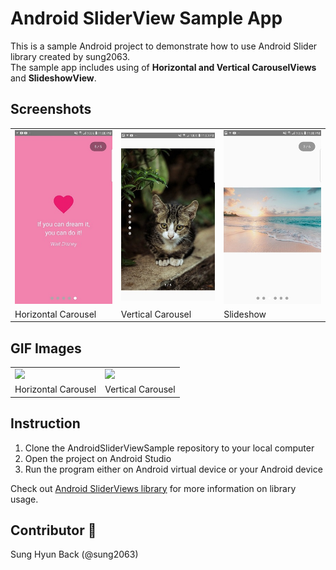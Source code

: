 # Android SliderView Sample App
This is a sample Android project to demonstrate how to use Android Slider library created by sung2063.<br/>
The sample app includes using of <b>Horizontal and Vertical CarouselViews</b> and <b>SlideshowView</b>.

## Screenshots

<center>
  <table>
    <tr style="border-collapse: collapse;">
      <td><img src="screenshots/horizontal_carousel.jpg" width="275"/></td>
      <td><img src="screenshots/vertical_carousel.jpg" width="275"/></td>
      <td><img src="screenshots/slideshow.jpg" width="275" /></td>
    </tr>
    <tr>
      <td>Horizontal Carousel</td>
      <td>Vertical Carousel</td>
      <td>Slideshow</td>
    </tr>
   </table>
 </center>
 
 
 ## GIF Images

<center>
  <table>
    <tr style="border-collapse: collapse;">
      <td><img src="gifs/horizontal_carousel.gif" width="250" /></td>
      <td><img src="gifs/vertical_carousel.gif" width="250" /></td>
    </tr>
    <tr>
      <td>Horizontal Carousel</td>
      <td>Vertical Carousel</td>
    </tr>
   </table>
 </center>


## Instruction

1) Clone the AndroidSliderViewSample repository to your local computer
2) Open the project on Android Studio
3) Run the program either on Android virtual device or your Android device 

Check out <a href="https://github.com/sung2063/AndroidSliderViewsLibrary">Android SliderViews library</a> for more information on library usage.

 ## Contributor 🌟
 
 Sung Hyun Back (@sung2063)
